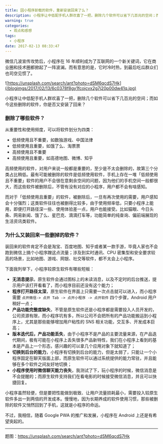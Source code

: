 ```yaml
---
title: 因小程序卸载的软件，重新安装回来了么？
description: 小程序让中低配手机人群欢喜了一把，删除几个软件可以省下几百兆的空间；而如今这些删除的软件，你是否又安装了回来？
warning: true
categories:
  - 观点和感想
tags:
  - 小程序
date: 2017-02-13 08:33:47
---
```



微信几波宣传攻势后，小程序在 16 年顺利成为了互联网的一个新关键词，它在商业圈和技术圈都掀起了一阵波澜。而有意思的是，它时冷时热，到最后吃瓜群众们也司空见惯了。

![https://unsplash.com/search/ant?photo=dSM6qcdS7Hk](/blogimgs/2017/02/13/6c0378f8gy1fcojcvx2g7j20p00dw41q.jpg)<!--<source src="http://ww1.sinaimg.cn/large/6c0378f8gy1fcojcvx2g7j20p00dw41q">-->

<!--more-->

小程序让中低配手机人群欢喜了一把，删除几个软件可以省下几百兆的空间；而如今这些删除的软件，你是否又安装了回来？

### 删除了哪些软件？

从重要性和使用频度，可以将软件划分为四类：

- 低频使用且不重要，如数独游戏、中国法律
- 低频使用且重要，如饿了么、淘票票
- 高频使用且不重要
- 高频使用且重要，如高德地图、微博、知乎

高频使用的软件，对用户来说一般都是重要的，至少是不太会删除的，故第三个分类占比稍低。最有可能被删除的软件是低频使用软件，手机上存在一堆「低频使用且不重要」软件的用户不会很在意剩余空间的问题，因为他们的手机空间一般都很大，而这些软件被删除后，不管有没有对应的小程序，用户都不会有啥感知。

而对于「低频使用且重要」的软件，被删除后，一旦有再次使用的需要，用户感知会十分强烈；这类软件往往也被删得比较多，由于使用频率低，只要小程序上能用，即便打开路径深一些、使用体验差一点，用户也能接受。比如猫眼、今日头条、网易新闻、饿了么、星巴克、滴滴打车等，功能简单的纯查询、偏前端展现的生活资讯类软件。

### 为什么又装回来一些删掉的软件？

装回来的软件肯定不会是淘宝、百度地图、知乎或者某一款手游，毕竟人家也不会跑到微信上搞个小程序蹭这点流量；涉及到实时通讯、CPU 密集型和安全要求较高的场景，比如地图、游戏、网银、社交等软件，都不太会上小程序。

下面我列举下，小程序较原生软件有哪些短板：

- **无消息提示**，原生软件会通过图标上的未读消息，以及不定时的后台推送，提示用户该打开看看了，而小程序目前还没有这个能力；
- **程序打开路径太深**，原生软件在界面上只需要一次点击就可以进入，而小程序需要 `点开微信-> 点开 Tab -> 点开小程序 -> 点开软件` 四个步骤，Android 用户稍好一点；
- **产品功能完整度缺失**，不管是原生软件还是小程序都是需要投入人员开发的，公司资源有限，而小程序坑有多，所以公司不会把所有的产品功能搬运到小程序上，尤其是那些能够增加用户粘性的 SNS 相关功能，交互多、开发成本巨高；
- **版本迭代后，产品功能丢失**，由于小程序不是产品的主要流量来源，在产品迭代期间，极有可能在小程序上丢失很多产品新特性，我们在小程序上看到的基本是产品上一个形态，感兴趣的可以拿几个应用对象下就知道了；
- **切换到后台的能力**，小程序有切换到后台的能力，但是太弱了，只能让一个小程序固定在聊天版面上部，而原生软件可以通过系统提供的能力常驻，并且能够在多个软件之间友好地切换；
- **小程序使用时微信聊天能力丧失**，我测试了下，玩小程序的时候，微信消息是不会提醒的；而原生软件支持我们在看电影的时候接受微信消息，并且可以快捷回复。

小程序虽然轻便，但是要把性能做到极致、让用户流量损耗最小，需要投入较原生软件多出一到两倍的开发成本。慢慢地，因为长期养成的软件使用习惯，那些被删除的软件又悄然回到了手机，这就是小程序的命运。

不过，我相信，随着 Google  PWA 的推广和发展，小程序在 Android 上还是有希望突起的。

---

题图：https://unsplash.com/search/ant?photo=dSM6qcdS7Hk

